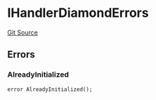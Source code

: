 # IHandlerDiamondErrors
[Git Source](https://github.com/thrackle-io/forte-rules-engine/blob/1d703cedb38743c0c4b996d79399b43cea9338a4/src/common/IErrors.sol)


## Errors
### AlreadyInitialized

```solidity
error AlreadyInitialized();
```

